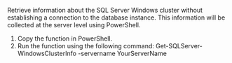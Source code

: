 Retrieve information about the SQL Server Windows cluster without establishing a connection to the database instance. This information will be collected at the server level using PowerShell.
1. Copy the function in PowerShell.
2. Run the function using the following command:
Get-SQLServer-WindowsClusterInfo -servername YourServerName
